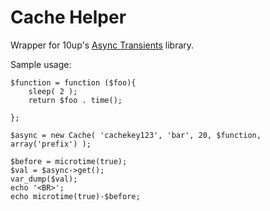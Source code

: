 Cache Helper
===

Wrapper for 10up's [Async Transients](https://github.com/10up/Async-Transients) library.

Sample usage:

```
$function = function ($foo){
	sleep( 2 );
	return $foo . time();

};

$async = new Cache( 'cachekey123', 'bar', 20, $function, array('prefix') );

$before = microtime(true);
$val = $async->get();
var_dump($val);
echo '<BR>';
echo microtime(true)-$before;
```